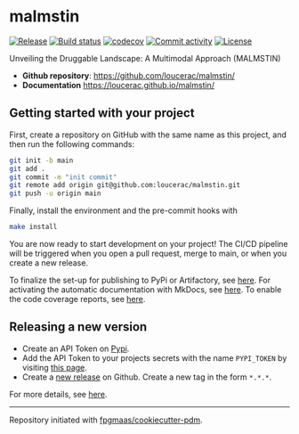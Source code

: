 # malmstin

[![Release](https://img.shields.io/github/v/release/loucerac/malmstin)](https://img.shields.io/github/v/release/loucerac/malmstin)
[![Build status](https://img.shields.io/github/actions/workflow/status/loucerac/malmstin/main.yml?branch=main)](https://github.com/loucerac/malmstin/actions/workflows/main.yml?query=branch%3Amain)
[![codecov](https://codecov.io/gh/loucerac/malmstin/branch/main/graph/badge.svg)](https://codecov.io/gh/loucerac/malmstin)
[![Commit activity](https://img.shields.io/github/commit-activity/m/loucerac/malmstin)](https://img.shields.io/github/commit-activity/m/loucerac/malmstin)
[![License](https://img.shields.io/github/license/loucerac/malmstin)](https://img.shields.io/github/license/loucerac/malmstin)

Unveiling the Druggable Landscape: A Multimodal Approach (MALMSTIN)

- **Github repository**: <https://github.com/loucerac/malmstin/>
- **Documentation** <https://loucerac.github.io/malmstin/>

## Getting started with your project

First, create a repository on GitHub with the same name as this project, and then run the following commands:

``` bash
git init -b main
git add .
git commit -m "init commit"
git remote add origin git@github.com:loucerac/malmstin.git
git push -u origin main
```

Finally, install the environment and the pre-commit hooks with

```bash
make install
```

You are now ready to start development on your project! The CI/CD
pipeline will be triggered when you open a pull request, merge to main,
or when you create a new release.

To finalize the set-up for publishing to PyPi or Artifactory, see
[here](https://fpgmaas.github.io/cookiecutter-pdm/features/publishing/#set-up-for-pypi).
For activating the automatic documentation with MkDocs, see
[here](https://fpgmaas.github.io/cookiecutter-pdm/features/mkdocs/#enabling-the-documentation-on-github).
To enable the code coverage reports, see [here](https://fpgmaas.github.io/cookiecutter-pdm/features/codecov/).

## Releasing a new version

- Create an API Token on [Pypi](https://pypi.org/).
- Add the API Token to your projects secrets with the name `PYPI_TOKEN` by visiting
[this page](https://github.com/loucerac/malmstin/settings/secrets/actions/new).
- Create a [new release](https://github.com/loucerac/malmstin/releases/new) on Github.
Create a new tag in the form ``*.*.*``.

For more details, see [here](https://fpgmaas.github.io/cookiecutter-pdm/features/cicd/#how-to-trigger-a-release).

---

Repository initiated with [fpgmaas/cookiecutter-pdm](https://github.com/fpgmaas/cookiecutter-pdm).
